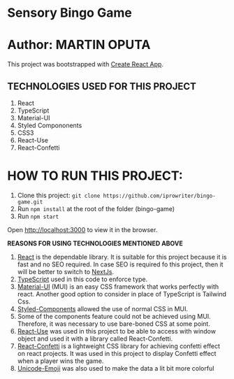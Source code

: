 # Sensory Bingo Game

# Author: MARTIN OPUTA

This project was bootstrapped with [Create React App](https://github.com/facebook/create-react-app).

## TECHNOLOGIES USED FOR THIS PROJECT

1. React
2. TypeScript
3. Material-UI
4. Styled Compononents
5. CSS3
6. React-Use
7. React-Confetti

# HOW TO RUN THIS PROJECT:
1. Clone this project: `git clone https://github.com/iprowriter/bingo-game.git`
2. Run `npm install` at the root of the folder (bingo-game)
3. Run `npm start`

Open [http://localhost:3000](http://localhost:3000) to view it in the browser.


**REASONS FOR USING TECHNOLOGIES MENTIONED ABOVE**
1. [React](https://reactjs.org/) is the dependable library. It is suitable for this project because it is fast and no SEO required. 
In case SEO is required fo this project, then it will be better to switch to [NextJs](https://nextjs.org/).
2. [TypeScript](https://www.typescriptlang.org/) used in this code to enforce type.
3. [Material-UI](https://mui.com/) (MUI) is an easy CSS framework that works perfectly with react. 
Another good option to consider in place of TypeScript is Tailwind Css.
4. [Styled-Components](https://styled-components.com/) allowed the use of normal CSS  in MUI.
5. Some of the components feature could not be achieved using MUI. Therefore, it was necessary to use bare-boned CSS at some point.
6. [React-Use](https://www.npmjs.com/package/react-use) was used in this project to be able to access with window object and used it with a library called React-Confetti.
7. [React-Confetti](https://www.npmjs.com/package/react-confetti) is a lightweight CSS library for achieving confetti effect on react projects. It was used in this project to display Confetti effect when a player wins the game.
8. [Unicode-Emoji](https://unicode.org/emoji/charts/full-emoji-list.html) was also used to make the data a lit bit more colorful 